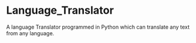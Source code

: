 # Language_Translator
A language Translator programmed in Python which can translate any text from any language.
